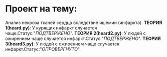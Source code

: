 # Проект на тему:
Анализ некроза тканей сердца вследствие ишемии (инфаркта).
__ТЕОРИЯ 1(heard.py)__:
У курящих инфаркт случается чаще.Статус:"*ПОДТВЕРЖЕНО*".
__ТЕОРИЯ 2(heard2.py)__:
У людей с ожирением чаще случается инфаркт.Статус:"*ПОДТВЕРЖЕНО*".
__ТЕОРИЯ 3(heard3.py)__:
У людей с ожирением чаще случается инфаркт.Статус:"*ОПРОВЕРГНУТО*".
